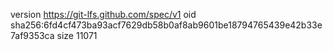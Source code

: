 version https://git-lfs.github.com/spec/v1
oid sha256:6fd4cf473ba93acf7629db58b0af8ab9601be18794765439e42b33e7af9353ca
size 11071
